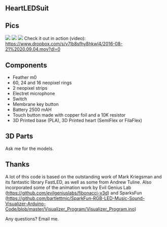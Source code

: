 HeartLEDSuit
-

Pics
--
![](https://dl.dropboxusercontent.com/s/ci1m4tjgjf7rtxt/heart3d.png)
![](https://dl.dropboxusercontent.com/s/qvjkystrvuncded/2016-08-17%2011.18.35-1.jpg)
![](https://dl.dropboxusercontent.com/s/4kcs0t9yn2hxuc7/2016-08-20%2015.29.36.jpg)
Check it out in action (video): https://www.dropbox.com/s/v7lb8sfhy8hkwl4/2016-08-21%2020.09.04.mov?dl=0


Components
--
* Feather m0 
* 60, 24 and 16 neopixel rings 
* 2 neopixel strips
* Electret microphone
* Switch
* Membrane key button
* Battery 2500 mAH 
* Touch button made with copper foil and a 10K resistor
* 3D Printed base (PLA), 3D Printed heart (SemiFlex or FilaFlex)

3D Parts
--
Ask me for the models. 

Thanks
-- 

A lot of this code is based on the outstanding work of Mark Kriegsman and its fantastic library FastLED, as well as some from Andrew Tuline. Also incorporated some of the animation work by Evil Genius Lab (https://github.com/evilgeniuslabs/fibonacci-v3d) and SparksFun (https://github.com/bartlettmic/SparkFun-RGB-LED-Music-Sound-Visualizer-Arduino-Code/blob/master/Visualizer_Program/Visualizer_Program.ino)

Any questions? Email me. 



